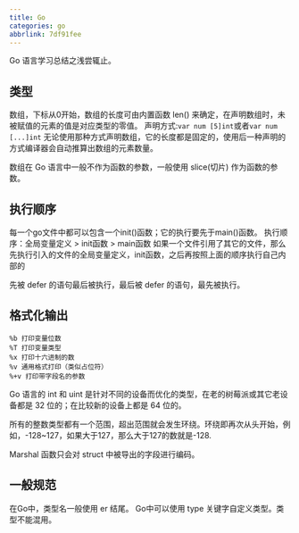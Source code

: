 ```yaml
---
title: Go
categories: go
abbrlink: 7df91fee
---
```


Go 语言学习总结之浅尝辄止。

<!-- more -->

## 类型

数组，下标从0开始，数组的长度可由内置函数 len() 来确定，在声明数组时，未被赋值的元素的值是对应类型的零值。
声明方式:`var num [5]int`或者`var num [...]int`
无论使用那种方式声明数组，它的长度都是固定的，使用后一种声明的方式编译器会自动推算出数组的元素数量。

数组在 Go 语言中一般不作为函数的参数，一般使用 slice(切片) 作为函数的参数。

## 执行顺序

每一个go文件中都可以包含一个init()函数；它的执行要先于main()函数。
执行顺序：全局变量定义 > init函数 > main函数
如果一个文件引用了其它的文件，那么先执行引入的文件的全局变量定义，init函数，之后再按照上面的顺序执行自己内部的

先被 defer 的语句最后被执行，最后被 defer 的语句，最先被执行。

## 格式化输出

```go{.line-numbers}
%b 打印变量位数
%T 打印变量类型
%x 打印十六进制的数
%v 通用格式打印（类似占位符）
%+v 打印带字段名的参数
```

Go 语言的 int 和 uint 是针对不同的设备而优化的类型，在老的树莓派或其它老设备都是 32 位的；在比较新的设备上都是 64 位的。

所有的整数类型都有一个范围，超出范围就会发生环绕。环绕即再次从头开始，例如，-128~127，如果大于127，那么大于127的数就是-128.

Marshal 函数只会对 struct 中被导出的字段进行编码。

## 一般规范

在Go中，类型名一般使用 er 结尾。
Go中可以使用 type 关键字自定义类型。类型不能混用。
